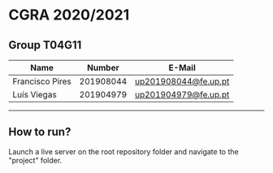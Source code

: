 # CGRA 2020/2021

## Group T04G11
| Name             | Number    | E-Mail             |
| ---------------- | --------- | ------------------ |
| Francisco Pires     | 201908044 | up201908044@fe.up.pt                |
| Luís Viegas         | 201904979 | up201904979@fe.up.pt                |

----

## How to run? 

Launch a live server on the root repository folder and navigate to the "project" folder.